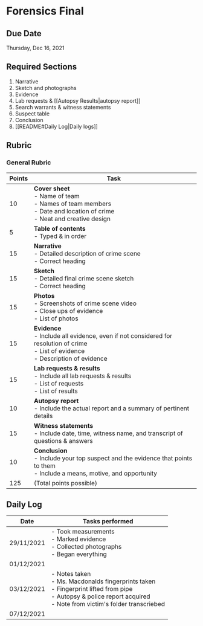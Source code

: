 # Forensics Final
 
## Due Date
Thursday, Dec 16, 2021

## Required Sections
1. Narrative
2. Sketch and photographs
3. Evidence
4. Lab requests & [[Autopsy Results|autopsy report]]
5. Search warrants & witness statements
6. Suspect table
7. Conclusion
8. [[README#Daily Log|Daily logs]]

## Rubric
### General Rubric
| Points | Task                                                                                                                                            |
| ------ | ----------------------------------------------------------------------------------------------------------------------------------------------- |
| 10     | **Cover sheet** <br> - Name of team <br> - Names of team members <br> - Date and location of crime <br> - Neat and creative design              | 
| 5      | **Table of contents** <br> - Typed & in order                                                                                                   |
| 15     | **Narrative** <br> - Detailed description of crime scene <br> - Correct heading                                                                 |
| 15     | **Sketch** <br> - Detailed final crime scene sketch <br> - Correct heading                                                                      |
| 15     | **Photos** <br> - Screenshots of crime scene video <br> - Close ups of evidence <br> - List of photos                                           |
| 15     | **Evidence** <br> - Include all evidence, even if not considered for resolution of crime <br> - List of evidence <br> - Description of evidence |
| 15     | **Lab requests & results** <br> - Include all lab requests & results <br> - List of requests <br> - List of results                             |
| 10     | **Autopsy report** <br> - Include the actual report and a summary of pertinent details                                                          |
| 15     | **Witness statements** <br> - Include date, time, witness name, and transcript of questions & answers                                           |
| 10     | **Conclusion** <br> - Include your top suspect and the evidence that points to them <br> - Include a means, motive, and opportunity             |
| 125    | (Total points possible)                                                                                                                         |

## Daily Log
| Date       | Tasks performed                                                                                                                                                                  |
| ---------- | -------------------------------------------------------------------------------------------------------------------------------------------------------------------------------- |
| 29/11/2021 | - Took measurements <br> - Marked evidence <br> - Collected photographs <br> - Began everything                                                                                  |
| 01/12/2021 |                                                                                                                                                                                  |
| 03/12/2021 | - Notes taken <br> - Ms. Macdonalds fingerprints taken <br> - Fingerprint lifted from pipe <br> - Autopsy & police report acquired <br> - Note from victim's folder transcriebed |
| 07/12/2021 |                                                                                                                                                                                  |
